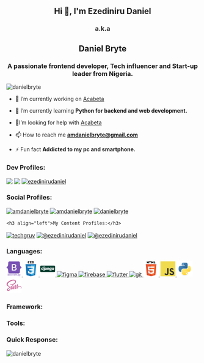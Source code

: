 <h2 align="center">Hi 👋, I'm Ezediniru Daniel </h2>
  <h3 align="center">a.k.a</h3>
  
<h2 align="center">Daniel Bryte</h2>
  
<h3 align="center">A passionate frontend developer, Tech influencer and Start-up leader from Nigeria.</h3>

<p align="left"> <img src="https://komarev.com/ghpvc/?username=danielbryte&label=Profile%20views&color=0e75b6&style=flat" alt="danielbryte" /></p>

- 🔭 I’m currently working on [Acabeta](https://www.acabeta.com/)

- 🌱 I’m currently learning **Python for backend and web development.**

- 🔭I’m looking for help with [Acabeta](www.acabeta.com)

- 📫 How to reach me **amdanielbryte@gmail.com**

- ⚡ Fun fact **Addicted to my pc and smartphone.**


<h3 align="left">Dev Profiles:</h3>
<p align="left">
  <a href="https://codepen.io/amdanielbryte" target="blank"><img align="center" src="https://img.shields.io/static/v1?style=for-the-badge&message=CodePen&color=000000&logo=CodePen&logoColor=FFFFFF&label=" style="max-width: 100%;" /></a>
  <a href="https://stackoverflow.com/users/ezediniru-daniel" target="blank"><img align="center" src="https://img.shields.io/static/v1?style=for-the-badge&message=Stack+Overflow&color=F58025&logo=Stack+Overflow&logoColor=FFFFFF&label=" style="max-width: 100%;" /></a>
  <a href="https://www.topcoder.com/members/ezedinirudaniel" target="blank"><img align="center" src="https://raw.githubusercontent.com/rahuldkjain/github-profile-readme-generator/master/src/images/icons/Social/topcoder.svg" alt="ezedinirudaniel" style="max-width: 100%;" /></a>
</p>


<h3 align="left">Social Profiles:</h3>
<p align="left">
<a href="https://twitter.com/amdanielbryte" target="blank"><img align="center" src="https://img.shields.io/badge/Twitter-1DA1F2?style=for-the-badge&logo=twitter&logoColor=white" alt="amdanielbryte" style="max-width: 100%;" /></a>
<a href="https://instagram.com/amdanielbryte" target="blank"><img align="center" src="https://img.shields.io/badge/Instagram-E4405F?style=for-the-badge&logo=instagram&logoColor=white" alt="amdanielbryte" style="max-width: 100%;" /></a>
 <a href="https://linkedin.com/in/danielbryte" target="blank"><img align="center" src="https://img.shields.io/badge/LinkedIn-0077B5?style=for-the-badge&logo=linkedin&logoColor=white" alt="danielbryte" style="max-width: 100%;" /></a>
</p>
  
  
    <h3 align="left">My Content Profiles:</h3>
<p align="left">
  <a href="https://www.youtube.com/c/techgruv" target="blank"><img align="center" src="https://img.shields.io/badge/YouTube-FF0000?style=for-the-badge&logo=youtube&logoColor=white" alt="techgruv" style="max-width: 100%;" /></a>
<a href="https://hashnode.com/@ezedinirudaniel" target="blank"><img align="center" src="	https://img.shields.io/badge/Hashnode-2962FF?style=for-the-badge&logo=hashnode&logoColor=white" alt="@ezedinirudaniel" style="max-width: 100%;" /></a>
<a href="https://medium.com/@ezedinirudaniel" target="blank"><img align="center" src="https://img.shields.io/badge/Medium-12100E?style=for-the-badge&logo=medium&logoColor=white" alt="@ezedinirudaniel" style="max-width: 100%;" /></a>
</p>

<h3 align="left">Languages:</h3>
<p align="left"> <a href="https://getbootstrap.com" target="_blank" rel="noreferrer"> <img src="https://raw.githubusercontent.com/devicons/devicon/master/icons/bootstrap/bootstrap-plain-wordmark.svg" alt="bootstrap" width="40" height="40"/> </a> <a href="https://www.w3schools.com/css/" target="_blank" rel="noreferrer"> <img src="https://raw.githubusercontent.com/devicons/devicon/master/icons/css3/css3-original-wordmark.svg" alt="css3" width="40" height="40"/> </a> <a href="https://www.djangoproject.com/" target="_blank" rel="noreferrer"> <img src="https://raw.githubusercontent.com/devicons/devicon/master/icons/django/django-original.svg" alt="django" width="40" height="40"/> </a> <a href="https://www.figma.com/" target="_blank" rel="noreferrer"> <img src="https://www.vectorlogo.zone/logos/figma/figma-icon.svg" alt="figma" width="40" height="40"/> </a> <a href="https://firebase.google.com/" target="_blank" rel="noreferrer"> <img src="https://www.vectorlogo.zone/logos/firebase/firebase-icon.svg" alt="firebase" width="40" height="40"/> </a> <a href="https://flutter.dev" target="_blank" rel="noreferrer"> <img src="https://www.vectorlogo.zone/logos/flutterio/flutterio-icon.svg" alt="flutter" width="40" height="40"/> </a> <a href="https://git-scm.com/" target="_blank" rel="noreferrer"> <img src="https://www.vectorlogo.zone/logos/git-scm/git-scm-icon.svg" alt="git" width="40" height="40"/> </a> <a href="https://www.w3.org/html/" target="_blank" rel="noreferrer"> <img src="https://raw.githubusercontent.com/devicons/devicon/master/icons/html5/html5-original-wordmark.svg" alt="html5" width="40" height="40"/> </a> <a href="https://developer.mozilla.org/en-US/docs/Web/JavaScript" target="_blank" rel="noreferrer"> <img src="https://raw.githubusercontent.com/devicons/devicon/master/icons/javascript/javascript-original.svg" alt="javascript" width="40" height="40"/> </a> <a href="https://www.python.org" target="_blank" rel="noreferrer"> <img src="https://raw.githubusercontent.com/devicons/devicon/master/icons/python/python-original.svg" alt="python" width="40" height="40"/> </a> <a href="https://sass-lang.com" target="_blank" rel="noreferrer"> <img src="https://raw.githubusercontent.com/devicons/devicon/master/icons/sass/sass-original.svg" alt="sass" width="40" height="40"/> </a> </p>

<h3 align="left">Framework:</h3>

<h3 align="left">Tools:</h3>

<h3 align="left">Quick Response:</h3>



<p><img align="center" src="https://github-readme-streak-stats.herokuapp.com/?user=danielbryte&" alt="danielbryte" /></p>
